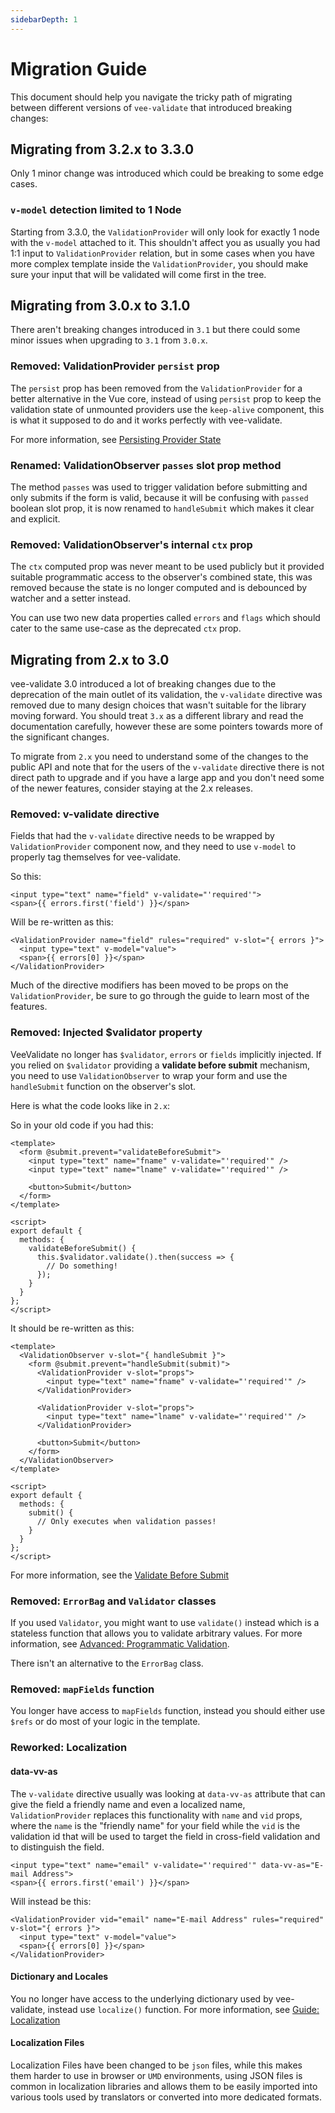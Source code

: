 ```yaml
---
sidebarDepth: 1
---
```


# Migration Guide

This document should help you navigate the tricky path of migrating between different versions of `vee-validate` that introduced breaking changes:

## Migrating from 3.2.x to 3.3.0

Only 1 minor change was introduced which could be breaking to some edge cases.

### `v-model` detection limited to 1 Node

Starting from 3.3.0, the `ValidationProvider` will only look for exactly 1 node with the `v-model` attached to it. This shouldn't affect you as usually you had 1:1 input to `ValidationProvider` relation, but in some cases when you have more complex template inside the `ValidationProvider`, you should make sure your input that will be validated will come first in the tree.

## Migrating from 3.0.x to 3.1.0

There aren't breaking changes introduced in `3.1` but there could some minor issues when upgrading to `3.1` from `3.0.x`.

### Removed: ValidationProvider `persist` prop

The `persist` prop has been removed from the `ValidationProvider` for a better alternative in the Vue core, instead of using `persist` prop to keep the validation state of unmounted providers use the `keep-alive` component, this is what it supposed to do and it works perfectly with vee-validate.

For more information, see [Persisting Provider State](./guide/forms.md#persisting-provider-state)

### Renamed: ValidationObserver `passes` slot prop method

The method `passes` was used to trigger validation before submitting and only submits if the form is valid, because it will be confusing with `passed` boolean slot prop, it is now renamed to `handleSubmit` which makes it clear and explicit.

### Removed: ValidationObserver's internal `ctx` prop

The `ctx` computed prop was never meant to be used publicly but it provided suitable programmatic access to the observer's combined state, this was removed because the state is no longer computed and is debounced by watcher and a setter instead.

You can use two new data properties called `errors` and `flags` which should cater to the same use-case as the deprecated `ctx` prop.

## Migrating from 2.x to 3.0

vee-validate 3.0 introduced a lot of breaking changes due to the deprecation of the main outlet of its validation, the `v-validate` directive was removed due to many design choices that wasn't suitable for the library moving forward. You should treat `3.x` as a different library and read the documentation carefully, however these are some pointers towards more of the significant changes.

To migrate from `2.x` you need to understand some of the changes to the public API and note that for the users of the `v-validate` directive there is not direct path to upgrade and if you have a large app and you don't need some of the newer features, consider staying at the 2.x releases.

### Removed: v-validate directive

Fields that had the `v-validate` directive needs to be wrapped by `ValidationProvider` component now, and they need to use `v-model` to properly tag themselves for vee-validate.

So this:

```vue
<input type="text" name="field" v-validate="'required'">
<span>{{ errors.first('field') }}</span>
```

Will be re-written as this:

```vue
<ValidationProvider name="field" rules="required" v-slot="{ errors }">
  <input type="text" v-model="value">
  <span>{{ errors[0] }}</span>
</ValidationProvider>
```

Much of the directive modifiers has been moved to be props on the `ValidationProvider`, be sure to go through the guide to learn most of the features.

### Removed: Injected \$validator property

VeeValidate no longer has `$validator`, `errors` or `fields` implicitly injected. If you relied on `$validator` providing a **validate before submit** mechanism, you need to use `ValidationObserver` to wrap your form and use the `handleSubmit` function on the observer's slot.

Here is what the code looks like in `2.x`:

So in your old code if you had this:

```vue
<template>
  <form @submit.prevent="validateBeforeSubmit">
    <input type="text" name="fname" v-validate="'required'" />
    <input type="text" name="lname" v-validate="'required'" />

    <button>Submit</button>
  </form>
</template>

<script>
export default {
  methods: {
    validateBeforeSubmit() {
      this.$validator.validate().then(success => {
        // Do something!
      });
    }
  }
};
</script>
```

It should be re-written as this:

```vue
<template>
  <ValidationObserver v-slot="{ handleSubmit }">
    <form @submit.prevent="handleSubmit(submit)">
      <ValidationProvider v-slot="props">
        <input type="text" name="fname" v-validate="'required'" />
      </ValidationProvider>

      <ValidationProvider v-slot="props">
        <input type="text" name="lname" v-validate="'required'" />
      </ValidationProvider>

      <button>Submit</button>
    </form>
  </ValidationObserver>
</template>

<script>
export default {
  methods: {
    submit() {
      // Only executes when validation passes!
    }
  }
};
</script>
```

For more information, see the [Validate Before Submit](./guide/forms.md#validate-before-submit)

### Removed: `ErrorBag` and `Validator` classes

If you used `Validator`, you might want to use `validate()` instead which is a stateless function that allows you to validate arbitrary values. For more information, see [Advanced: Programmatic Validation](./advanced/programmatic-validation.md).

There isn't an alternative to the `ErrorBag` class.

### Removed: `mapFields` function

You longer have access to `mapFields` function, instead you should either use `$refs` or do most of your logic in the template.

### Reworked: Localization

#### data-vv-as

The `v-validate` directive usually was looking at `data-vv-as` attribute that can give the field a friendly name and even a localized name, `ValidationProvider` replaces this functionality with `name` and `vid` props, where the `name` is the "friendly name" for your field while the `vid` is the validation id that will be used to target the field in cross-field validation and to distinguish the field.

```vue
<input type="text" name="email" v-validate="'required'" data-vv-as="E-mail Address">
<span>{{ errors.first('email') }}</span>
```

Will instead be this:

```vue
<ValidationProvider vid="email" name="E-mail Address" rules="required" v-slot="{ errors }">
  <input type="text" v-model="value">
  <span>{{ errors[0] }}</span>
</ValidationProvider>
```

#### Dictionary and Locales

You no longer have access to the underlying dictionary used by vee-validate, instead use `localize()` function. For more information, see [Guide: Localization](./guide/localization.md)

#### Localization Files

Localization Files have been changed to be `json` files, while this makes them harder to use in browser or `UMD` environments, using JSON files is common in localization libraries and allows them to be easily imported into various tools used by translators or converted into more dedicated formats.
